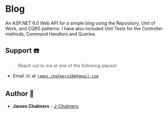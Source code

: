 # Blog
An ASP.NET 6.0 Web API for a simple blog using the Repository, Unit of Work, and CQRS patterns. I have also included Unit Tests for
the Controller methods, Command Handlers and Queries.

## Support :telephone:

> Reach out to me at one of the following places!

- Email :envelope: at <a href="mailto:james.chalmers184@gmail.com" target="_blank">`james.chalmers184@gmail.com`</a>


## Author :boy:

* **James Chalmers** - [J-Chalmers](https://github.com/jc184)
